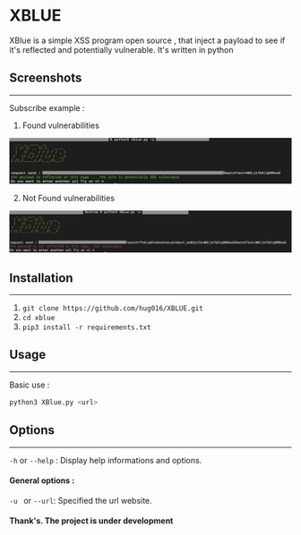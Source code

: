 # XBLUE

XBlue is a simple XSS program open source , that inject a payload to see if it's reflected and potentially vulnerable. It's written in python


## Screenshots

-------------------

Subscribe example :

  1. Found vulnerabilities 

![subscribe example](./image/Main.png)

  2. Not Found vulnerabilities 

![subscribe example](./image/notfound.png)




## Installation

-------------------

1. `git clone https://github.com/hug016/XBLUE.git`
2. `cd xblue`
3. `pip3 install -r requirements.txt`

## Usage

-------------------

Basic use :

```bash
python3 XBlue.py <url>
```

## Options

-------------------

`-h` or `--help`  : Display help informations and options.

#### General options :

`-u ` or `--url`: Specified the url website.


#### Thank's. The project is under development
